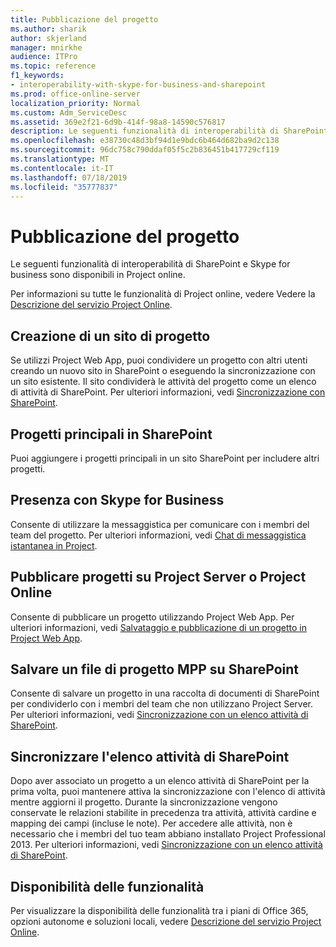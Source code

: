 ```yaml
---
title: Pubblicazione del progetto
ms.author: sharik
author: skjerland
manager: mnirkhe
audience: ITPro
ms.topic: reference
f1_keywords:
- interoperability-with-skype-for-business-and-sharepoint
ms.prod: office-online-server
localization_priority: Normal
ms.custom: Adm_ServiceDesc
ms.assetid: 369e2f21-6d9b-414f-98a8-14590c576817
description: Le seguenti funzionalità di interoperabilità di SharePoint e Skype for business sono disponibili in Project online.
ms.openlocfilehash: e38730c48d3bf94d1e9bdc6b464d682ba9d2c138
ms.sourcegitcommit: 96dc758c790ddaf05f5c2b836451b417729cf119
ms.translationtype: MT
ms.contentlocale: it-IT
ms.lasthandoff: 07/18/2019
ms.locfileid: "35777837"
---
```

# <a name="project-publishing"></a>Pubblicazione del progetto

Le seguenti funzionalità di interoperabilità di SharePoint e Skype for business sono disponibili in Project online.
  
Per informazioni su tutte le funzionalità di Project online, vedere Vedere la [Descrizione del servizio Project Online](project-online-service-description.md).
  
## <a name="create-a-project-site"></a>Creazione di un sito di progetto
<a name="bkmk_CreateProjectsite"> </a>

Se utilizzi Project Web App, puoi condividere un progetto con altri utenti creando un nuovo sito in SharePoint o eseguendo la sincronizzazione con un sito esistente. Il sito condividerà le attività del progetto come un elenco di attività di SharePoint. Per ulteriori informazioni, vedi [Sincronizzazione con SharePoint](https://go.microsoft.com/fwlink/p/?LinkId=271352).
  
## <a name="master-projects-on-sharepoint"></a>Progetti principali in SharePoint
<a name="bkmk_MasterprojectsonSharePoint"> </a>

Puoi aggiungere i progetti principali in un sito SharePoint per includere altri progetti. 
  
## <a name="presence-with-skype-for-business"></a>Presenza con Skype for Business
<a name="bkmk_PresencewithLync"> </a>

Consente di utilizzare la messaggistica per comunicare con i membri del team del progetto. Per ulteriori informazioni, vedi [Chat di messaggistica istantanea in Project](https://go.microsoft.com/fwlink/p/?LinkId=271351).
  
## <a name="publish-projects-to-project-server-or-project-online"></a>Pubblicare progetti su Project Server o Project Online
<a name="bkmk_PublishProjectstoServerOnline"> </a>

Consente di pubblicare un progetto utilizzando Project Web App. Per ulteriori informazioni, vedi [Salvataggio e pubblicazione di un progetto in Project Web App](https://go.microsoft.com/fwlink/p/?LinkId=271354).
  
## <a name="save-a-project-mpp-file-to-sharepoint"></a>Salvare un file di progetto MPP su SharePoint
<a name="bkmk_SavefiletoSharePoint"> </a>

Consente di salvare un progetto in una raccolta di documenti di SharePoint per condividerlo con i membri del team che non utilizzano Project Server. Per ulteriori informazioni, vedi [Sincronizzazione con un elenco attività di SharePoint](https://go.microsoft.com/fwlink/p/?LinkId=271353).
  
## <a name="task-list-sync-to-sharepoint"></a>Sincronizzare l'elenco attività di SharePoint
<a name="bkmk_TaskListSynctoSharePoint"> </a>

Dopo aver associato un progetto a un elenco attività di SharePoint per la prima volta, puoi mantenere attiva la sincronizzazione con l'elenco di attività mentre aggiorni il progetto. Durante la sincronizzazione vengono conservate le relazioni stabilite in precedenza tra attività, attività cardine e mapping dei campi (incluse le note). Per accedere alle attività, non è necessario che i membri del tuo team abbiano installato Project Professional 2013. Per ulteriori informazioni, vedi [Sincronizzazione con un elenco attività di SharePoint](https://go.microsoft.com/fwlink/p/?LinkId=271353).
  
## <a name="feature-availability"></a>Disponibilità delle funzionalità
<a name="bkmk_TaskListSynctoSharePoint"> </a>

Per visualizzare la disponibilità delle funzionalità tra i piani di Office 365, opzioni autonome e soluzioni locali, vedere [Descrizione del servizio Project Online](project-online-service-description.md).
  

